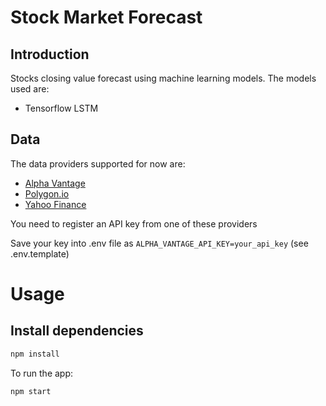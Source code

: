 # Stock Market Forecast
## Introduction
Stocks closing value forecast using machine learning models. The models used are:
* Tensorflow LSTM

## Data
The data providers supported for now are:
* [Alpha Vantage](https://www.alphavantage.co/support/#api-key)
* [Polygon.io](https://polygon.io/)
* [Yahoo Finance](https://finance.yahoo.com/)
 
You need to register an API key from one of these providers

Save your key into .env file as `ALPHA_VANTAGE_API_KEY=your_api_key` (see .env.template)

# Usage
## Install dependencies
```bash
npm install
```
To run the app:
```bash
npm start
```
